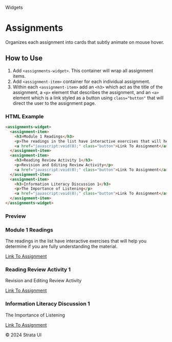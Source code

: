 <p class="section-text">Widgets</p>

# Assignments

Organizes each assignment into cards that subtly animate on mouse hover.

## How to Use

1. Add `<assignments-widget>`. This container will wrap all assignment items.
2. Add `<assignment-item>` container for each individual assignment.
3. Within each `<assignment-item>` add an `<h3>` which act as the title of the assignment, a `<p>` element that describes the assignment, and an `<a>` element which is a link styled as a button using `class="button"` that will direct the user to the assignment page.

### HTML Example

```html
<assignments-widget>
  <assignment-item>
    <h3>Module 1 Readings</h3>
    <p>The readings in the list have interactive exercises that will help you determine if you are fully understanding the material.</p>
    <a href="javascript:void(0);" class="button">Link To Assignment</a>
  </assignment-item>
  <assignment-item>
    <h3>Reading Review Activity 1</h3>
    <p>Revision and Editing Review Activity</p>
    <a href="javascript:void(0);" class="button">Link To Assignment</a>
  </assignment-item>
  <assignment-item>
    <h3>Information Literacy Discussion 1</h3>
    <p>The Importance of Listening</p>
    <a href="javascript:void(0);" class="button">Link To Assignment</a>
  </assignment-item>
</assignments-widget>
```

### Preview

<div class="example-container">
  <assignments-widget>
    <assignment-item>
      <h3>Module 1 Readings</h3>
      <p>The readings in the list have interactive exercises that will help you determine if you are fully understanding the material.</p>
      <a href="javascript:void(0);" class="button">Link To Assignment</a>
    </assignment-item>
    <assignment-item>
      <h3>Reading Review Activity 1</h3>
      <p>Revision and Editing Review Activity</p>
      <a href="javascript:void(0);" class="button">Link To Assignment</a>
    </assignment-item>
    <assignment-item>
      <h3>Information Literacy Discussion 1</h3>
      <p>The Importance of Listening</p>
      <a href="javascript:void(0);" class="button">Link To Assignment</a>
    </assignment-item>
  </assignments-widget>
</div>

  <div class="footer">
    <p>&copy; 2024 Strata UI</p>
  </div>
